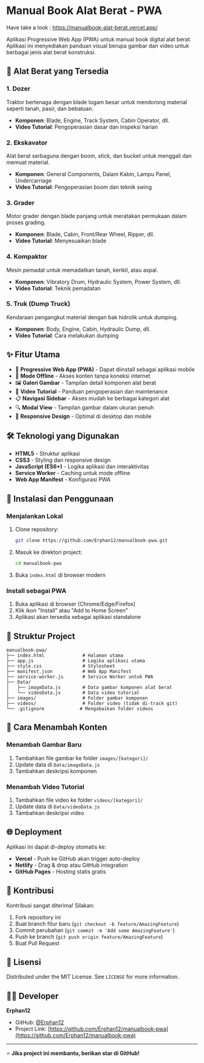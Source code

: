 # Manual Book Alat Berat - PWA

Have take a look : https://manualbook-alat-berat.vercel.app/

Aplikasi Progressive Web App (PWA) untuk manual book digital alat berat. Aplikasi ini menyediakan panduan visual berupa gambar dan video untuk berbagai jenis alat berat konstruksi.

## 🚜 Alat Berat yang Tersedia

### 1. **Dozer**
Traktor bertenaga dengan blade logam besar untuk mendorong material seperti tanah, pasir, dan bebatuan.
- **Komponen**: Blade, Engine, Track System, Cabin Operator, dll.
- **Video Tutorial**: Pengoperasian dasar dan inspeksi harian

### 2. **Ekskavator** 
Alat berat serbaguna dengan boom, stick, dan bucket untuk menggali dan memuat material.
- **Komponen**: General Components, Dalam Kabin, Lampu Panel, Undercarriage
- **Video Tutorial**: Pengoperasian boom dan teknik swing

### 3. **Grader**
Motor grader dengan blade panjang untuk meratakan permukaan dalam proses grading.
- **Komponen**: Blade, Cabin, Front/Rear Wheel, Ripper, dll.
- **Video Tutorial**: Menyesuaikan blade

### 4. **Kompaktor**
Mesin pemadat untuk memadatkan tanah, kerikil, atau aspal.
- **Komponen**: Vibratory Drum, Hydraulic System, Power System, dll.
- **Video Tutorial**: Teknik pemadatan

### 5. **Truk (Dump Truck)**
Kendaraan pengangkut material dengan bak hidrolik untuk dumping.
- **Komponen**: Body, Engine, Cabin, Hydraulic Dump, dll.
- **Video Tutorial**: Cara melakukan dumping

## ✨ Fitur Utama

- 📱 **Progressive Web App (PWA)** - Dapat diinstall sebagai aplikasi mobile
- 🔄 **Mode Offline** - Akses konten tanpa koneksi internet
- 🖼️ **Galeri Gambar** - Tampilan detail komponen alat berat
- 🎥 **Video Tutorial** - Panduan pengoperasian dan maintenance
- 📋 **Navigasi Sidebar** - Akses mudah ke berbagai kategori alat
- 🔍 **Modal View** - Tampilan gambar dalam ukuran penuh
- 📱 **Responsive Design** - Optimal di desktop dan mobile

## 🛠️ Teknologi yang Digunakan

- **HTML5** - Struktur aplikasi
- **CSS3** - Styling dan responsive design
- **JavaScript (ES6+)** - Logika aplikasi dan interaktivitas
- **Service Worker** - Caching untuk mode offline
- **Web App Manifest** - Konfigurasi PWA

## 🚀 Instalasi dan Penggunaan

### Menjalankan Lokal
1. Clone repository:
   ```bash
   git clone https://github.com/Erphan12/manualbook-pwa.git
   ```
2. Masuk ke direktori project:
   ```bash
   cd manualbook-pwa
   ```
3. Buka `index.html` di browser modern

### Install sebagai PWA
1. Buka aplikasi di browser (Chrome/Edge/Firefox)
2. Klik ikon "Install" atau "Add to Home Screen"
3. Aplikasi akan tersedia sebagai aplikasi standalone

## 📁 Struktur Project

```
manualbook-pwa/
├── index.html              # Halaman utama
├── app.js                  # Logika aplikasi utama
├── style.css               # Stylesheet
├── manifest.json           # Web App Manifest
├── service-worker.js       # Service Worker untuk PWA
├── Data/
│   ├── imageData.js        # Data gambar komponen alat berat
│   └── videoData.js        # Data video tutorial
├── images/                 # Folder gambar komponen
├── videos/                 # Folder video (tidak di-track git)
└── .gitignore             # Mengabaikan folder videos
```

## 🎯 Cara Menambah Konten

### Menambah Gambar Baru
1. Tambahkan file gambar ke folder `images/[kategori]/`
2. Update data di `Data/imageData.js`
3. Tambahkan deskripsi komponen

### Menambah Video Tutorial
1. Tambahkan file video ke folder `videos/[kategori]/`
2. Update data di `Data/videoData.js`
3. Tambahkan deskripsi video

## 🌐 Deployment

Aplikasi ini dapat di-deploy otomatis ke:
- **Vercel** - Push ke GitHub akan trigger auto-deploy
- **Netlify** - Drag & drop atau GitHub integration
- **GitHub Pages** - Hosting statis gratis

## 🤝 Kontribusi

Kontribusi sangat diterima! Silakan:
1. Fork repository ini
2. Buat branch fitur baru (`git checkout -b feature/AmazingFeature`)
3. Commit perubahan (`git commit -m 'Add some AmazingFeature'`)
4. Push ke branch (`git push origin feature/AmazingFeature`)
5. Buat Pull Request

## 📄 Lisensi

Distributed under the MIT License. See `LICENSE` for more information.

## 👨‍💻 Developer

**Erphan12**
- GitHub: [@Erphan12](https://github.com/Erphan12)
- Project Link: [https://github.com/Erphan12/manualbook-pwa](https://github.com/Erphan12/manualbook-pwa)

---

⭐ **Jika project ini membantu, berikan star di GitHub!**
